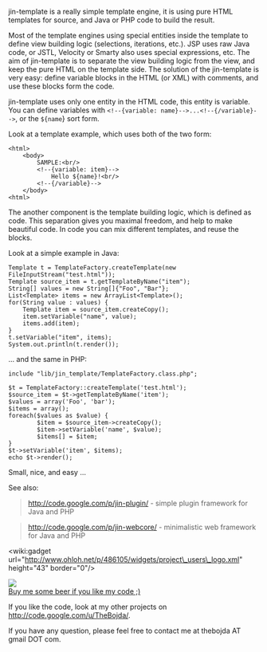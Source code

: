 jin-template is a really simple template engine, it is using pure HTML templates for source, and Java or PHP code to build the result.

Most of the template engines using special entities inside the template to define view building logic (selections, iterations, etc.). JSP uses raw Java code, or JSTL, Velocity or Smarty also uses special expressions, etc. The aim of jin-template is to separate the view building logic from the view, and keep the pure HTML on the template side. The solution of the jin-template is very easy: define variable blocks in the HTML (or XML) with comments, and use these blocks form the code.

jin-template uses only one entity in the HTML code, this entity is variable. You can define variables with `<!--{variable: name}-->...<!--{/variable}-->`, or the `${name`} sort form.

Look at a template example, which uses both of the two form:

```
<html>
	<body>
		SAMPLE:<br/>
		<!--{variable: item}-->
			Hello ${name}!<br/>
		<!--{/variable}-->
	</body>
<html>
```

The another component is the template building logic, which is defined as code. This separation gives you maximal freedom, and help to make beautiful code. In code you can mix different templates, and reuse the blocks.

Look at a simple example in Java:

```
Template t = TemplateFactory.createTemplate(new FileInputStream("test.html"));
Template source_item = t.getTemplateByName("item");
String[] values = new String[]{"Foo", "Bar"};
List<Template> items = new ArrayList<Template>();
for(String value : values) {
    Template item = source_item.createCopy();
    item.setVariable("name", value);
    items.add(item);
}
t.setVariable("item", items);
System.out.println(t.render());
```

... and the same in PHP:

```
include "lib/jin_template/TemplateFactory.class.php";

$t = TemplateFactory::createTemplate('test.html');
$source_item = $t->getTemplateByName('item');
$values = array('Foo', 'bar');
$items = array();
foreach($values as $value) {
        $item = $source_item->createCopy();
        $item->setVariable('name', $value);
        $items[] = $item;
}
$t->setVariable('item', $items);
echo $t->render();
```

Small, nice, and easy ...

See also:
> http://code.google.com/p/jin-plugin/ - simple plugin framework for Java and PHP

> http://code.google.com/p/jin-webcore/ - minimalistic web framework for Java and PHP

&lt;wiki:gadget url="http://www.ohloh.net/p/486105/widgets/project\_users\_logo.xml" height="43" border="0"/&gt;

<a href='https://www.paypal.com/cgi-bin/webscr?cmd=_s-xclick&hosted_button_id=LMQGC6YTEQKE4&item_name=Beer'>
<img src='http://www.paypal.com/en_US/i/btn/x-click-but04.gif' /><br />Buy me some beer if you like my code ;)</a>

If you like the code, look at my other projects on http://code.google.com/u/TheBojda/.

If you have any question, please feel free to contact me at thebojda AT gmail DOT com.